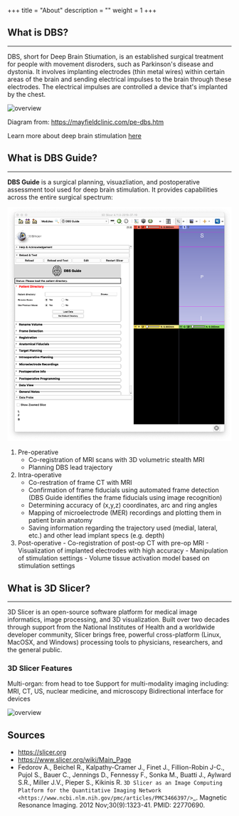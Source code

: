 +++
title = "About"
description = ""
weight = 1
+++

## What is DBS?
-------------------
DBS, short for Deep Brain Stiumation, is an established surgical treatment for people with movement disroders, such as Parkinson's disease and dystonia. It involves implanting electrodes (thin metal wires) within certain areas of the brain and sending electrical impulses to the brain through these electrodes. The electrical impulses are controlled a device that's implanted by the chest.

![overview](../img/patientOverview.png)

Diagram from: https://mayfieldclinic.com/pe-dbs.htm

Learn more about deep brain stimulation <a href="https://mayfieldclinic.com/pe-dbs.html" target="_blank">here</a>


## What is DBS Guide?
--------------------
**DBS Guide** is a surgical planning, visuazliation, and postoperative assessment tool used for deep brain stimulation. It provides capabilities across the entire surgical spectrum:

![dbs_launch](../img/DBSLaunch.png)

1. Pre-operative
	- Co-registration of MRI scans with 3D volumetric stealth MRI
	- Planning DBS lead trajectory 
2. Intra-operative
	- Co-restration of frame CT with MRI 
	- Confirmation of frame fiducials using automated frame detection (DBS Guide identifies the frame fiducials using image recognition)
	- Determining accuracy of (x,y,z) coordinates, arc and ring angles
	- Mapping of microelectrode (MER) recordings and plotting them in patient brain anatomy
	- Saving information regarding the trajectory used (medial, lateral, etc.) and other lead implant specs (e.g. depth)
3. Post-operative
	   - Co-registration of post-op CT with pre-op MRI 
	   - Visualization of implanted electrodes with high accuracy
	   - Manipulation of stimulation settings 
	   - Volume tissue activation model based on stimulation settings

## What is 3D Slicer?
-------------------

3D Slicer is an open-source software platform for medical image informatics, image processing, and 3D visualization. Built over two decades through support from the National Institutes of Health and a worldwide developer community, Slicer brings free, powerful cross-platform (Linux, MacOSX, and Windows) processing tools to physicians, researchers, and the general public.


### 3D Slicer Features
Multi-organ: from head to toe Support for multi-modality imaging including: MRI, CT, US, nuclear medicine, and microscopy Bidirectional interface for devices

![overview](../img/3DSlicer.png)


## Sources

* https://slicer.org
* https://www.slicer.org/wiki/Main_Page
* Fedorov A., Beichel R., Kalpathy-Cramer J., Finet J., Fillion-Robin J-C., Pujol S., Bauer C., Jennings D., Fennessy F., Sonka M., Buatti J., Aylward S.R., Miller J.V., Pieper S., Kikinis R. `3D Slicer as an Image Computing Platform for the Quantitative Imaging Network <https://www.ncbi.nlm.nih.gov/pmc/articles/PMC3466397/>`_. Magnetic Resonance Imaging. 2012 Nov;30(9):1323-41. PMID: 22770690.